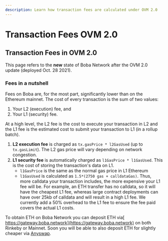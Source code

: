 ```yaml
---
description: Learn how transaction fees are calculated under OVM 2.0
---
```


# Transaction Fees OVM 2.0

## Transaction Fees in OVM 2.0 <a id="frontmatter-title"></a>

This page refers to the **new** state of Boba Network after the OVM 2.0 update (deployed Oct. 28 2021).

### Fees in a nutshell <a id="fees-in-a-nutshell"></a>

Fees on Boba are, for the most part, significantly lower than on the Ethereum mainnet. The cost of every transaction is the sum of two values: 

1. Your L2 \(execution\) fee, and 
2. Your L1 \(security\) fee. 

At a high level, the L2 fee is the cost to execute your transaction in L2 and the L1 fee is the estimated cost to submit your transaction to L1 \(in a rollup batch\).

1. **L2 execution fee** is charged as `tx.gasPrice * l2GasUsed` \(up to `tx.gasLimit`\). The L2 gas price will vary depending on network congestion.
2. **L1 security fee** is automatically charged as `l1GasPrice * l1GasUsed`. This is the cost of storing the transaction's data on L1.
   * `l1GasPrice` is the same as the normal gas price in L1 Ethereum
   * `l1GasUsed` is calculated as `1.5*(2750 gas + calldataGas)`. Thus, more calldata your transaction includes, the more expensive your L1 fee will be. For example, an ETH transfer has no calldata, so it will have the cheapest L1 fee, whereas large contract deployments can have over 25kb of calldata and will result in a high L1 fee. We currently add a 50% overhead to the L1 fee to ensure the fee paid covers the actual L1 costs.

To obtain ETH on Boba Network you can deposit ETH via[ https://gateway.boba.network](https://gateway.boba.network) on both Rinkeby or Mainnet. Soon you will be able to also deposit ETH for slightly cheaper via [Anyswap](https://anyswap.exchange/#/router).
